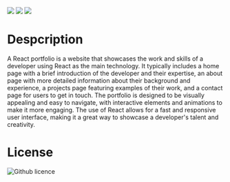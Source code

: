 <div>
    <img src="https://img.shields.io/badge/Javascript-yellow" />
    <img src="https://img.shields.io/badge/CCS3-green" />
    <img src="https://img.shields.io/badge/HTLM5-blue" />
</div>

# Despcription 
A React portfolio is a website that showcases the work and skills of a developer using React as the main technology. It typically includes a home page with a brief introduction of the developer and their expertise, an about page with more detailed information about their background and experience, a projects page featuring examples of their work, and a contact page for users to get in touch. The portfolio is designed to be visually appealing and easy to navigate, with interactive elements and animations to make it more engaging. The use of React allows for a fast and responsive user interface, making it a great way to showcase a developer's talent and creativity.

# License
![Github licence](http://img.shields.io/badge/license-MIT-blue.svg)
